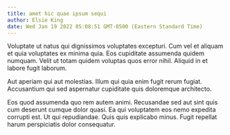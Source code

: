 ```yaml
---
title: amet hic quae ipsum sequi
author: Elsie King
date: Wed Jan 19 2022 05:08:51 GMT-0500 (Eastern Standard Time)
---
```

Voluptate ut natus qui dignissimos voluptates excepturi. Cum vel et aliquam et quia voluptates ex minima quia. Eos cupiditate assumenda quidem numquam. Velit ut totam quidem voluptas quos error nihil. Aliquid in et labore fugit laborum.

 Aut aperiam qui aut molestias. Illum qui quia enim fugit rerum fugiat. Accusantium qui sed aspernatur cupiditate quis doloremque architecto.

 Eos quod assumenda quo rem autem animi. Recusandae sed aut sint quis cum deserunt cumque dolor quasi. Ea qui voluptatem eos nemo expedita corrupti est. Ut qui repudiandae. Quis quis explicabo minus. Fugit repellat harum perspiciatis dolor consequatur.
